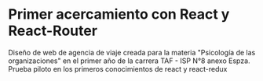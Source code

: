 # Primer acercamiento con React y  React-Router
Diseño de web de agencia de viaje creada para la materia "Psicología de las organizaciones" en el primer año de la carrera TAF - ISP N°8 anexo Espza.
Prueba piloto en los primeros conocimientos de react y react-redux
